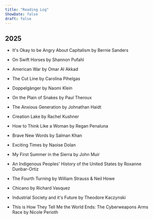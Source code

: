 ```yaml
---
title: "Reading Log"
ShowDate: false
draft: false
---
```


## 2025

- It's Okay to be Angry About Capitalism by Bernie Sanders

- On Swift Horses by Shannon Pufahl

- American War by Omar Al Akkad 

- The Cut Line by Carolina Pihelgas

- Doppelgänger by Naomi Klein

- On the Plain of Snakes by Paul Theroux

- The Anxious Generation by Johnathan Haidt

- Creation Lake by Rachel Kushner

- How to Think Like a Woman by Regan Penaluna

- Brave New Words by Salman Khan

- Exciting Times by Naoise Dolan

- My First Summer in the Sierra by John Muir

- An Indigenous Peoples' History of the United States by Roxanne Dunbar-Ortiz

- The Fourth Turning by William Strauss & Neil Howe

- Chicano by Richard Vasquez

- Industrial Society and it's Future by Theodore Kaczynski

- This is How They Tell Me the World Ends: The Cyberweapons Arms Race by Nicole Perioth



